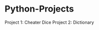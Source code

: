 # Python-Projects
Project 1: Cheater Dice                                                                                                                                                             Project 2: Dictionary 

